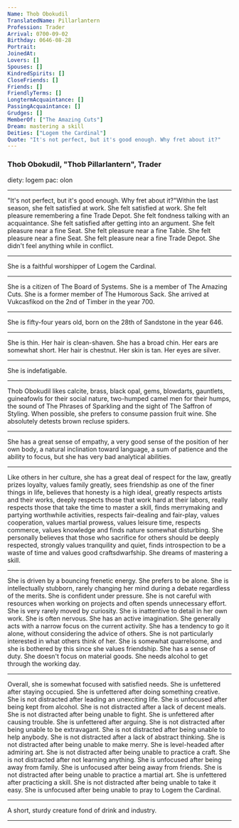 ```yaml
---
Name: Thob Obokudil
TranslatedName: Pillarlantern
Profession: Trader    
Arrival: 0700-09-02
Birthday: 0646-08-28
Portrait:
JoinedAt: 
Lovers: []
Spouses: []
KindredSpirits: []
CloseFriends: []
Friends: []
FriendlyTerms: []
LongtermAcquaintance: []
PassingAcquaintance: []
Grudges: []
MemberOf: ["The Amazing Cuts"]
Dream: mastering a skill
Deities: ["Logem the Cardinal"]
Quote: "It's not perfect, but it's good enough. Why fret about it?"
---
```


### Thob Obokudil, "Thob Pillarlantern", Trader 

diety: logem
pac: olon
 
***

"It's not perfect, but it's good enough. Why fret about it?"Within the last season, she felt satisfied at work. She felt satisfied at work. She felt pleasure remembering a fine Trade Depot. She felt fondness talking with an acquaintance. She felt satisfied after getting into an argument. She felt pleasure near a fine Seat. She felt pleasure near a fine Table. She felt pleasure near a fine Seat. She felt pleasure near a fine Trade Depot. She didn't feel anything while in conflict. 
***

She is a faithful worshipper of Logem the Cardinal. 
***

She is a citizen of The Board of Systems. She is a member of The Amazing Cuts. She is a former member of The Humorous Sack. She arrived at Vukcasfikod on the 2nd of Timber in the year 700. 
***

She is fifty-four years old, born on the 28th of Sandstone in the year 646. 
***

She is thin. Her hair is clean-shaven. She has a broad chin. Her ears are somewhat short. Her hair is chestnut. Her skin is tan. Her eyes are silver. 
***

She is indefatigable. 
***

Thob Obokudil likes calcite, brass, black opal, gems, blowdarts, gauntlets, guineafowls for their social nature, two-humped camel men for their humps, the sound of The Phrases of Sparkling and the sight of The Saffron of Styling. When possible, she prefers to consume passion fruit wine. She absolutely detests brown recluse spiders. 
***

She has a great sense of empathy, a very good sense of the position of her own body, a natural inclination toward language, a sum of patience and the ability to focus, but she has very bad analytical abilities. 
***

Like others in her culture, she has a great deal of respect for the law, greatly prizes loyalty, values family greatly, sees friendship as one of the finer things in life, believes that honesty is a high ideal, greatly respects artists and their works, deeply respects those that work hard at their labors, really respects those that take the time to master a skill, finds merrymaking and partying worthwhile activities, respects fair-dealing and fair-play, values cooperation, values martial prowess, values leisure time, respects commerce, values knowledge and finds nature somewhat disturbing. She personally believes that those who sacrifice for others should be deeply respected, strongly values tranquility and quiet, finds introspection to be a waste of time and values good craftsdwarfship. She dreams of mastering a skill. 
***

She is driven by a bouncing frenetic energy. She prefers to be alone. She is intellectually stubborn, rarely changing her mind during a debate regardless of the merits. She is confident under pressure. She is not careful with resources when working on projects and often spends unnecessary effort. She is very rarely moved by curiosity. She is inattentive to detail in her own work. She is often nervous. She has an active imagination. She generally acts with a narrow focus on the current activity. She has a tendency to go it alone, without considering the advice of others. She is not particularly interested in what others think of her. She is somewhat quarrelsome, and she is bothered by this since she values friendship. She has a sense of duty. She doesn't focus on material goods. She needs alcohol to get through the working day. 
***

Overall, she is somewhat focused with satisfied needs. She is unfettered after staying occupied. She is unfettered after doing something creative. She is not distracted after leading an unexciting life. She is unfocused after being kept from alcohol. She is not distracted after a lack of decent meals. She is not distracted after being unable to fight. She is unfettered after causing trouble. She is unfettered after arguing. She is not distracted after being unable to be extravagant. She is not distracted after being unable to help anybody. She is not distracted after a lack of abstract thinking. She is not distracted after being unable to make merry. She is level-headed after admiring art. She is not distracted after being unable to practice a craft. She is not distracted after not learning anything. She is unfocused after being away from family. She is unfocused after being away from friends. She is not distracted after being unable to practice a martial art. She is unfettered after practicing a skill. She is not distracted after being unable to take it easy. She is unfocused after being unable to pray to Logem the Cardinal. 
***

A short, sturdy creature fond of drink and industry. 
***
